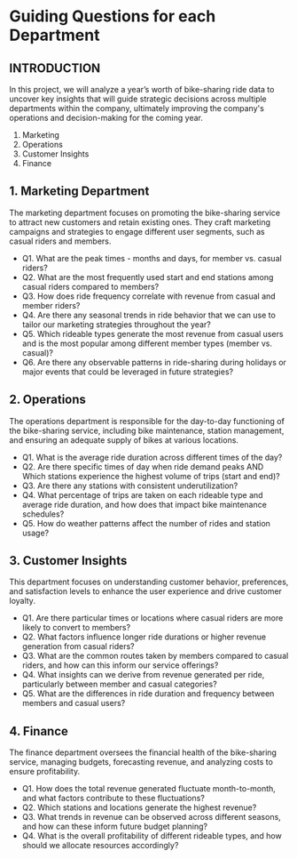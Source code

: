 # Guiding Questions for each Department
## INTRODUCTION
In this project, we will analyze a year’s worth of bike-sharing ride data to uncover key insights that will guide strategic decisions across multiple departments within the company, ultimately improving the company's operations and decision-making for the coming year.
1. Marketing
2. Operations
3. Customer Insights
4. Finance


## 1. Marketing Department
The marketing department focuses on promoting the bike-sharing service to attract new customers and retain existing ones. They craft marketing campaigns and strategies to engage different user segments, such as casual riders and members. 

- Q1. What are the peak times - months and days, for member vs. casual riders?
- Q2. What are the most frequently used start and end stations among casual riders compared to members?
- Q3. How does ride frequency correlate with revenue from casual and member riders?
- Q4. Are there any seasonal trends in ride behavior that we can use to tailor our marketing strategies throughout the year?
- Q5. Which rideable types generate the most revenue from casual users and is the most popular among different member types (member vs. casual)?
- Q6. Are there any observable patterns in ride-sharing during holidays or major events that could be leveraged in future strategies?

## 2. Operations
The operations department is responsible for the day-to-day functioning of the bike-sharing service, including bike maintenance, station management, and ensuring an adequate supply of bikes at various locations.

- Q1. What is the average ride duration across different times of the day?
- Q2. Are there specific times of day when ride demand peaks AND Which stations experience the highest volume of trips (start and end)?
- Q3. Are there any stations with consistent underutilization?
- Q4. What percentage of trips are taken on each rideable type and average ride duration, and how does that impact bike maintenance schedules?
- Q5. How do weather patterns affect the number of rides and station usage?

## 3. Customer Insights
This department focuses on understanding customer behavior, preferences, and satisfaction levels to enhance the user experience and drive customer loyalty.

- Q1. Are there particular times or locations where casual riders are more likely to convert to members?
- Q2. What factors influence longer ride durations or higher revenue generation from casual riders?
- Q3. What are the common routes taken by members compared to casual riders, and how can this inform our service offerings?
- Q4. What insights can we derive from revenue generated per ride, particularly between member and casual categories?
- Q5. What are the differences in ride duration and frequency between members and casual users?

## 4. Finance
The finance department oversees the financial health of the bike-sharing service, managing budgets, forecasting revenue, and analyzing costs to ensure profitability.

- Q1. How does the total revenue generated fluctuate month-to-month, and what factors contribute to these fluctuations?
- Q2. Which stations and locations generate the highest revenue?
- Q3. What trends in revenue can be observed across different seasons, and how can these inform future budget planning?
- Q4. What is the overall profitability of different rideable types, and how should we allocate resources accordingly?